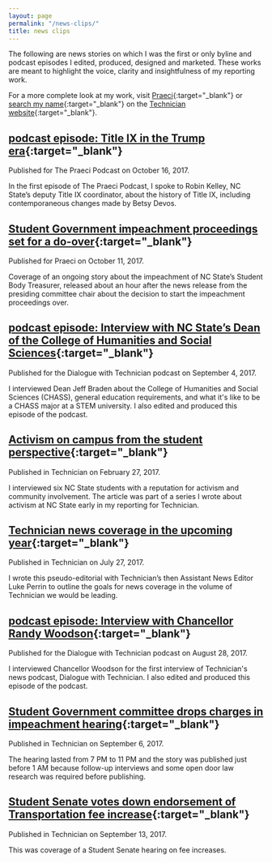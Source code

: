 ```yaml
---
layout: page
permalink: "/news-clips/"
title: news clips
---
```


The following are news stories on which I was the first or only byline and podcast episodes I edited, produced, designed and marketed. These works are meant to highlight the voice, clarity and insightfulness of my reporting work.

For a more complete look at my work, visit [Praeci]({{site.praeci_link}}){:target="_blank"} or [search my name]({{site.tech_articles_link}}){:target="_blank"} on the [Technician website]({{site.technician_link}}){:target="_blank"}.

## [podcast episode: Title IX in the Trump era](http://praeci.com/Podcast-Title-IX-in-the-Trump-era.html){:target="_blank"}

Published for The Praeci Podcast on October 16, 2017.

In the first episode of The Praeci Podcast, I spoke to Robin Kelley, NC State’s deputy Title IX coordinator, about the history of Title IX, including contemporaneous changes made by Betsy Devos.

## [Student Government impeachment proceedings set for a do-over](http://praeci.com/initial-impeachment-hearing-set-for-a-do-over.html){:target="_blank"}

Published for Praeci on October 11, 2017.

Coverage of an ongoing story about the impeachment of NC State’s Student Body Treasurer, released about an hour after the news release from the presiding committee chair about the decision to start the impeachment proceedings over.

## [podcast episode: Interview with NC State’s Dean of the College of Humanities and Social Sciences](https://overcast.fm/+J5iNb_-lk){:target="_blank"}

Published for the Dialogue with Technician podcast on September 4, 2017.

I interviewed Dean Jeff Braden about the College of Humanities and Social Sciences (CHASS), general education requirements, and what it's like to be a CHASS major at a STEM university. I also edited and produced this episode of the podcast.

## [Activism on campus from the student perspective](http://www.technicianonline.com/news/article_a924243e-fcae-11e6-ab57-53e36d7a71c7.html){:target="_blank"}

Published in Technician on February 27, 2017.

I interviewed six NC State students with a reputation for activism and community involvement. The article was part of a series I wrote about activism at NC State early in my reporting for Technician.

## [Technician news coverage in the upcoming year](http://www.technicianonline.com/news/article_53efab54-7261-11e7-a331-43b27938e602.html){:target="_blank"}

Published in Technician on July 27, 2017.

I wrote this pseudo-editorial with Technician’s then Assistant News Editor Luke Perrin to outline the goals for news coverage in the volume of Technician we would be leading.

## [podcast episode: Interview with Chancellor Randy Woodson](https://overcast.fm/+J5iMLr8WA){:target="_blank"}

Published for the Dialogue with Technician podcast on August 28, 2017.

I interviewed Chancellor Woodson for the first interview of Technician's news podcast, Dialogue with Technician. I also edited and produced this episode of the podcast.

## [Student Government committee drops charges in impeachment hearing](http://www.technicianonline.com/news/article_aef556ec-92bf-11e7-a1ef-5f8fc9433b52.html){:target="_blank"}

Published in Technician on September 6, 2017.

The hearing lasted from 7 PM to 11 PM and the story was published just before 1 AM because follow-up interviews and some open door law research was required before publishing.

## [Student Senate votes down endorsement of Transportation fee increase](http://www.technicianonline.com/news/article_c959462a-98fe-11e7-a709-23d7e9c1386d.html){:target="_blank"}

Published in Technician on September 13, 2017.

This was coverage of a Student Senate hearing on fee increases.